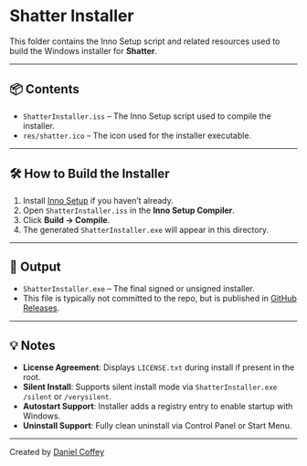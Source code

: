 # Shatter Installer

This folder contains the Inno Setup script and related resources used to build the Windows installer for **Shatter**.

---

## 📦 Contents

- `ShatterInstaller.iss` – The Inno Setup script used to compile the installer.
- `res/shatter.ico` – The icon used for the installer executable.

---

## 🛠 How to Build the Installer

1. Install [Inno Setup](https://jrsoftware.org/isinfo.php) if you haven’t already.
2. Open `ShatterInstaller.iss` in the **Inno Setup Compiler**.
3. Click **Build → Compile**.
4. The generated `ShatterInstaller.exe` will appear in this directory.

---

## 📁 Output

- `ShatterInstaller.exe` – The final signed or unsigned installer.
- This file is typically not committed to the repo, but is published in [GitHub Releases](https://github.com/dcoffey11/Shatter/releases).

---

## 💡 Notes

- **License Agreement**: Displays `LICENSE.txt` during install if present in the root.
- **Silent Install**: Supports silent install mode via `ShatterInstaller.exe /silent` or `/verysilent`.
- **Autostart Support**: Installer adds a registry entry to enable startup with Windows.
- **Uninstall Support**: Fully clean uninstall via Control Panel or Start Menu.

---

Created by [Daniel Coffey](mailto:daniel.coffey11@gmail.com)
